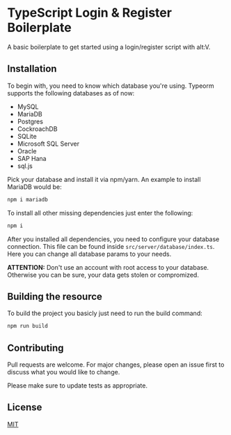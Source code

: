 # TypeScript Login & Register Boilerplate

A basic boilerplate to get started using a login/register script with alt:V.

## Installation

To begin with, you need to know which database you're using. Typeorm supports the following databases as of now:

- MySQL
- MariaDB
- Postgres
- CockroachDB
- SQLite
- Microsoft SQL Server
- Oracle
- SAP Hana
- sql.js

Pick your database and install it via npm/yarn. An example to install MariaDB would be:

```bash
npm i mariadb
```

To install all other missing dependencies just enter the following:

```bash
npm i
```

After you installed all dependencies, you need to configure your database connection. This file can be found inside `src/server/database/index.ts`. Here you can change all database params to your needs.

**ATTENTION:** Don't use an account with root access to your database. Otherwise you can be sure, your data gets stolen or compromized.

## Building the resource

To build the project you basicly just need to run the build command:

```bash
npm run build
```

## Contributing

Pull requests are welcome. For major changes, please open an issue first to discuss what you would like to change.

Please make sure to update tests as appropriate.

## License

[MIT](https://choosealicense.com/licenses/mit/)
